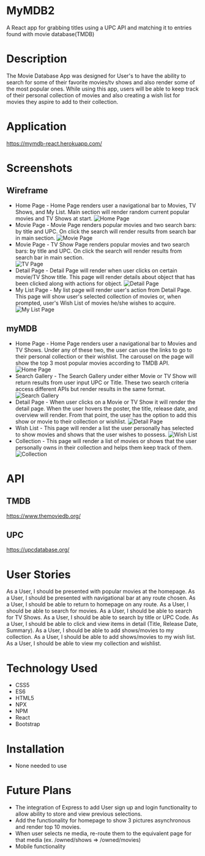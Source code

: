 # MyMDB2
A React app for grabbing titles using a UPC API and matching it to entries found with movie database(TMDB)

# Description <br>
The Movie Database App was designed for User's to have the ability to search for some of their favorite movies/tv shows and also render some of the most popular ones. While using this app, users will be able to keep track of their personal collection of movies and also creating a wish list for movies they aspire to add to their collection. 

# Application 
https://mymdb-react.herokuapp.com/

# Screenshots
## Wireframe 
* Home Page - Home Page renders user a navigational bar to Movies, TV Shows, and My List. Main section will render random current popular movies and TV Shows at start. 
![Home Page](https://i.imgur.com/C5jybs6.png) <br>
* Movie Page - Movie Page renders popular movies and two search bars: by title and UPC. On click the search will render results from search bar in main section. 
![Movie Page](https://i.imgur.com/wiLSTgE.png) <br>
* Movie Page - TV Show Page renders popular movies and two search bars: by title and UPC. On click the search will render results from search bar in main section.  
![TV Page](https://i.imgur.com/IJGPTa5.png) <br>
* Detail Page - Detail Page will render when user clicks on certain movie/TV Show title. This page will render details about object that has been clicked along with actions for object.
![Detail Page](https://i.imgur.com/BmOBOYr.png) <br>
* My List Page - My list page will render user's action from Detail Page. This page will show user's selected collection of movies or, when prompted, user's Wish List of movies he/she wishes to acquire.
![My List Page](https://i.imgur.com/urzOEC0.png) <br>

## myMDB
* Home Page - Home Page renders user a navigational bar to Movies and TV Shows. Under any of these two, the user can use the links to go to their personal collection or their wishlist. The carousel on the page will show the top 3 most popular movies according to TMDB API. 
![Home Page](https://i.imgur.com/p9CJYyWh.png)
* Search Gallery - The Search Gallery under either Movie or TV Show will return results from user input UPC or Title. These two search criteria access different APIs but render results in the same format. 
![Search Gallery](https://i.imgur.com/qe1m9DRh.png)
* Detail Page - When user clicks on a Movie or TV Show it will render the detail page. When the user hovers the poster, the title, release date, and overview will render. From that point, the user has the option to add this show or movie to their collection or wishlist. 
![Detail Page](https://i.imgur.com/CJIryOIh.png)
* Wish List - This page will render a list the user personally has selected to show movies and shows that the user wishes to possess. 
![Wish List](https://i.imgur.com/sksfLVAh.png)
* Collection - This page will render a list of movies or shows that the user personally owns in their collection and helps them keep track of them. 
![Collection](https://i.imgur.com/Rpfxfuch.png)

# API
## TMDB
https://www.themoviedb.org/
## UPC 
https://upcdatabase.org/
# User Stories 
As a User, I should be presented with popular movies at the homepage.
As a User, I should be presented with navigational bar at any route chosen. 
As a User, I should be able to return to homepage on any route. 
As a User, I should be able to search for movies. 
As a User, I should be able to search for TV Shows.
As a User, I should be able to search by title or UPC Code. 
As a User, I should be able to click and view items in detail (Title, Release Date, Summary).
As a User, I should be able to add shows/movies to my collection.
As a User, I should be able to add shows/movies to my wish list. 
As a User, I should be able to view my collection and wishlist. 

# Technology Used 
* CSS5 <br>
* ES6 <br>
* HTML5 <br>
* NPX <br>
* NPM <br>
* React <br>
* Bootstrap <br>

# Installation 
* None needed to use

# Future Plans 
* The integration of Express to add User sign up and login functionality to allow ability to store and view previous selections.
* Add the functionality for homepage to show 3 pictures asynchronous and render top 10 movies. 
* When user selects ne media, re-route them to the equivalent page for that media (ex. /owned/shows => /owned/movies)
* Mobile functionality

